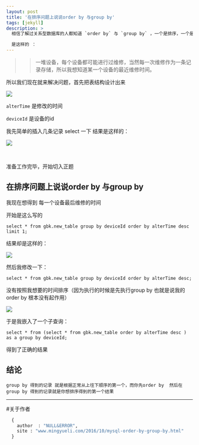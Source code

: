 ```yaml
---
layout: post
title: '在排序问题上说说order by 与group by'
tags: [jekyll]
description: >
  相信了解过关系型数据库的人都知道 `order by` 与 `group by` ，一个是排序，一个是分组，其实这两者并没有关系，但是我为什么要把他们两个拿出来放在一起说明呢，当然是为了解决问题了。

  是这样的 ：
---
```


>> 一堆设备，每个设备都可能进行过维修，当然每一次维修作为一条记录存储，所以我想知道某一个设备的最近维修时间。


<!--more-->


所以我们现在就来解决问题，首先把表结构设计出来


 ![](https://okwbu9s8e.qnssl.com/order1.png)

`alterTime`   是修改的时间

`deviceId`    是设备的id

 我先简单的插入几条记录  select 一下  结果是这样的：

 ![](https://okwbu9s8e.qnssl.com/order2.png)

&nbsp;


准备工作完毕，开始切入正题

## 在排序问题上说说order by 与group by


我现在想得到  每一个设备最后维修的时间  

开始是这么写的

`select * from gbk.new_table group by deviceId order by alterTime desc limit 1;`

结果却是这样的：

 ![](https://okwbu9s8e.qnssl.com/order3.png)

然后我修改一下：

`select * from gbk.new_table group by deviceId order by alterTime desc;`

没有按照我想要的时间排序（因为执行的时候是先执行group by  也就是说我的order by 根本没有起作用）

 ![](https://okwbu9s8e.qnssl.com/order4.png)

于是我嵌入了一个子查询：

`select * from (select * from gbk.new_table order by alterTime desc ) as a group by deviceId;`

得到了正确的结果


## 结论

``group by 得到的记录 就是根据正常从上往下顺序的第一个，而你先order by  然后在group by 得到的记录就是你想排序得到的第一个结果``

----------


#关于作者

```python
  {
    author  : "NULL&ERROR",
    site : "www.mingyueli.com/2016/10/mysql-order-by-group-by.html"
  }
```